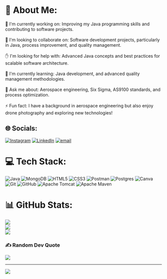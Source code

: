 # 💫 About Me:
🎯 I'm currently working on: Improving my Java programming skills and contributing to software projects.<br><br>🤝 I'm looking to collaborate on: Software development projects, particularly in Java, process improvement, and quality management.<br><br>✋ I'm looking for help with: Advanced Java concepts and best practices for scalable software architecture.<br><br>🌱 I'm currently learning: Java development, and advanced quality management methodologies.<br><br>💬 Ask me about: Aerospace engineering, Six Sigma, AS9100 standards, and process optimization.<br><br>⚡ Fun fact: I have a background in aerospace engineering but also enjoy drone photography and exploring new technologies!


## 🌐 Socials:
[![Instagram](https://img.shields.io/badge/Instagram-%23E4405F.svg?logo=Instagram&logoColor=white)](https://instagram.com/yigitgunell) [![LinkedIn](https://img.shields.io/badge/LinkedIn-%230077B5.svg?logo=linkedin&logoColor=white)](https://linkedin.com/in/aliyigitgunel) [![email](https://img.shields.io/badge/Email-D14836?logo=gmail&logoColor=white)](mailto:yigitgunelbusiness@gmail.com) 

# 💻 Tech Stack:
![Java](https://img.shields.io/badge/java-%23ED8B00.svg?style=for-the-badge&logo=openjdk&logoColor=white) ![MongoDB](https://img.shields.io/badge/MongoDB-%234ea94b.svg?style=for-the-badge&logo=mongodb&logoColor=white) ![HTML5](https://img.shields.io/badge/html5-%23E34F26.svg?style=for-the-badge&logo=html5&logoColor=white) ![CSS3](https://img.shields.io/badge/css3-%231572B6.svg?style=for-the-badge&logo=css3&logoColor=white) ![Postman](https://img.shields.io/badge/Postman-FF6C37?style=for-the-badge&logo=postman&logoColor=white) ![Postgres](https://img.shields.io/badge/postgres-%23316192.svg?style=for-the-badge&logo=postgresql&logoColor=white) ![Canva](https://img.shields.io/badge/Canva-%2300C4CC.svg?style=for-the-badge&logo=Canva&logoColor=white) ![Git](https://img.shields.io/badge/git-%23F05033.svg?style=for-the-badge&logo=git&logoColor=white) ![GitHub](https://img.shields.io/badge/github-%23121011.svg?style=for-the-badge&logo=github&logoColor=white) ![Apache Tomcat](https://img.shields.io/badge/apache%20tomcat-%23F8DC75.svg?style=for-the-badge&logo=apache-tomcat&logoColor=black) ![Apache Maven](https://img.shields.io/badge/Apache%20Maven-C71A36?style=for-the-badge&logo=Apache%20Maven&logoColor=white)
# 📊 GitHub Stats:
![](https://github-readme-stats.vercel.app/api?username=AndroidAbi&theme=dark&hide_border=false&include_all_commits=false&count_private=false)<br/>
![](https://nirzak-streak-stats.vercel.app/?user=AndroidAbi&theme=dark&hide_border=false)<br/>
![](https://github-readme-stats.vercel.app/api/top-langs/?username=AndroidAbi&theme=dark&hide_border=false&include_all_commits=false&count_private=false&layout=compact)

### ✍️ Random Dev Quote
![](https://quotes-github-readme.vercel.app/api?type=horizontal&theme=dark)

---
[![](https://visitcount.itsvg.in/api?id=AndroidAbi&icon=1&color=12)](https://visitcount.itsvg.in)

<!-- Proudly created with GPRM ( https://gprm.itsvg.in ) -->
